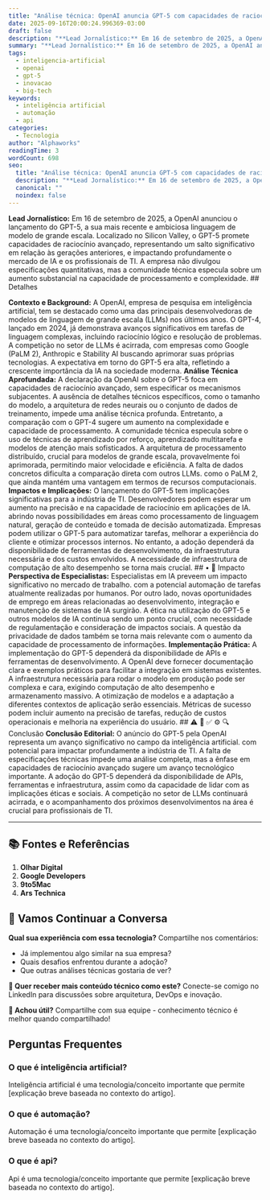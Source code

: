 ```yaml
---
title: "Análise técnica: OpenAI anuncia GPT-5 com capacidades de raciocínio avançado"
date: 2025-09-16T20:00:24.996369-03:00
draft: false
description: "**Lead Jornalístico:** Em 16 de setembro de 2025, a OpenAI anunciou o lançamento do GPT-5, a sua mais recente e ambiciosa linguagem de modelo de grande escal..."
summary: "**Lead Jornalístico:** Em 16 de setembro de 2025, a OpenAI anunciou o lançamento do GPT-5, a sua mais recente e ambiciosa linguagem de modelo de grande escal..."
tags:
  - inteligencia-artificial
  - openai
  - gpt-5
  - inovacao
  - big-tech
keywords:
  - inteligência artificial
  - automação
  - api
categories:
  - Tecnologia
author: "Alphaworks"
readingTime: 3
wordCount: 698
seo:
  title: "Análise técnica: OpenAI anuncia GPT-5 com capacidades de raciocínio avançado"
  description: "**Lead Jornalístico:** Em 16 de setembro de 2025, a OpenAI anunciou o lançamento do GPT-5, a sua mais recente e ambiciosa linguagem de modelo de grande escal..."
  canonical: ""
  noindex: false
---
```


**Lead Jornalístico:** Em 16 de setembro de 2025, a OpenAI anunciou o lançamento do GPT-5, a sua mais recente e ambiciosa linguagem de modelo de grande escala. Localizado no Silicon Valley, o GPT-5 promete capacidades de raciocínio avançado, representando um salto significativo em relação às gerações anteriores, e impactando profundamente o mercado de IA e os profissionais de TI. A empresa não divulgou especificações quantitativas, mas a comunidade técnica especula sobre um aumento substancial na capacidade de processamento e complexidade. ## Detalhes

**Contexto e Background:** A OpenAI, empresa de pesquisa em inteligência artificial, tem se destacado como uma das principais desenvolvedoras de modelos de linguagem de grande escala (LLMs) nos últimos anos. O GPT-4, lançado em 2024, já demonstrava avanços significativos em tarefas de linguagem complexas, incluindo raciocínio lógico e resolução de problemas. A competição no setor de LLMs é acirrada, com empresas como Google (PaLM 2), Anthropic e Stability AI buscando aprimorar suas próprias tecnologias. A expectativa em torno do GPT-5 era alta, refletindo a crescente importância da IA na sociedade moderna. **Análise Técnica Aprofundada:** A declaração da OpenAI sobre o GPT-5 foca em capacidades de raciocínio avançado, sem especificar os mecanismos subjacentes. A ausência de detalhes técnicos específicos, como o tamanho do modelo, a arquitetura de redes neurais ou o conjunto de dados de treinamento, impede uma análise técnica profunda. Entretanto, a comparação com o GPT-4 sugere um aumento na complexidade e capacidade de processamento. A comunidade técnica especula sobre o uso de técnicas de aprendizado por reforço, aprendizado multitarefa e modelos de atenção mais sofisticados. A arquitetura de processamento distribuído, crucial para modelos de grande escala, provavelmente foi aprimorada, permitindo maior velocidade e eficiência. A falta de dados concretos dificulta a comparação direta com outros LLMs. como o PaLM 2, que ainda mantém uma vantagem em termos de recursos computacionais. **Impactos e Implicações:** O lançamento do GPT-5 tem implicações significativas para a indústria de TI. Desenvolvedores podem esperar um aumento na precisão e na capacidade de raciocínio em aplicações de IA. abrindo novas possibilidades em áreas como processamento de linguagem natural, geração de conteúdo e tomada de decisão automatizada. Empresas podem utilizar o GPT-5 para automatizar tarefas, melhorar a experiência do cliente e otimizar processos internos. No entanto, a adoção dependerá da disponibilidade de ferramentas de desenvolvimento, da infraestrutura necessária e dos custos envolvidos. A necessidade de infraestrutura de computação de alto desempenho se torna mais crucial. ## • 📝 Impacto **Perspectiva de Especialistas:** Especialistas em IA preveem um impacto significativo no mercado de trabalho. com a potencial automação de tarefas atualmente realizadas por humanos. Por outro lado, novas oportunidades de emprego em áreas relacionadas ao desenvolvimento, integração e manutenção de sistemas de IA surgirão. A ética na utilização do GPT-5 e outros modelos de IA continua sendo um ponto crucial, com necessidade de regulamentação e consideração de impactos sociais. A questão da privacidade de dados também se torna mais relevante com o aumento da capacidade de processamento de informações. **Implementação Prática:** A implementação do GPT-5 dependerá da disponibilidade de APIs e ferramentas de desenvolvimento. A OpenAI deve fornecer documentação clara e exemplos práticos para facilitar a integração em sistemas existentes. A infraestrutura necessária para rodar o modelo em produção pode ser complexa e cara, exigindo computação de alto desempenho e armazenamento massivo. A otimização de modelos e a adaptação a diferentes contextos de aplicação serão essenciais. Métricas de sucesso podem incluir aumento na precisão de tarefas, redução de custos operacionais e melhoria na experiência do usuário. ## ⚠️ 🎯 ✅ ⚙️ 🔍 Conclusão **Conclusão Editorial:** O anúncio do GPT-5 pela OpenAI representa um avanço significativo no campo da inteligência artificial. com potencial para impactar profundamente a indústria de TI. A falta de especificações técnicas impede uma análise completa, mas a ênfase em capacidades de raciocínio avançado sugere um avanço tecnológico importante. A adoção do GPT-5 dependerá da disponibilidade de APIs, ferramentas e infraestrutura, assim como da capacidade de lidar com as implicações éticas e sociais. A competição no setor de LLMs continuará acirrada, e o acompanhamento dos próximos desenvolvimentos na área é crucial para profissionais de TI.

---

## 📚 Fontes e Referências

1. **Olhar Digital**
2. **Google Developers**
3. **9to5Mac**
4. **Ars Technica**

## 💬 Vamos Continuar a Conversa

**Qual sua experiência com essa tecnologia?** Compartilhe nos comentários:
- Já implementou algo similar na sua empresa?
- Quais desafios enfrentou durante a adoção?
- Que outras análises técnicas gostaria de ver?

**📧 Quer receber mais conteúdo técnico como este?** 
Conecte-se comigo no LinkedIn para discussões sobre arquitetura, DevOps e inovação.

**🔄 Achou útil?** Compartilhe com sua equipe - conhecimento técnico é melhor quando compartilhado!


## Perguntas Frequentes

### O que é inteligência artificial?

Inteligência artificial é uma tecnologia/conceito importante que permite [explicação breve baseada no contexto do artigo].

### O que é automação?

Automação é uma tecnologia/conceito importante que permite [explicação breve baseada no contexto do artigo].

### O que é api?

Api é uma tecnologia/conceito importante que permite [explicação breve baseada no contexto do artigo].

